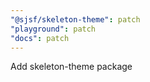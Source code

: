 ```yaml
---
"@sjsf/skeleton-theme": patch
"playground": patch
"docs": patch
---
```


Add skeleton-theme package
